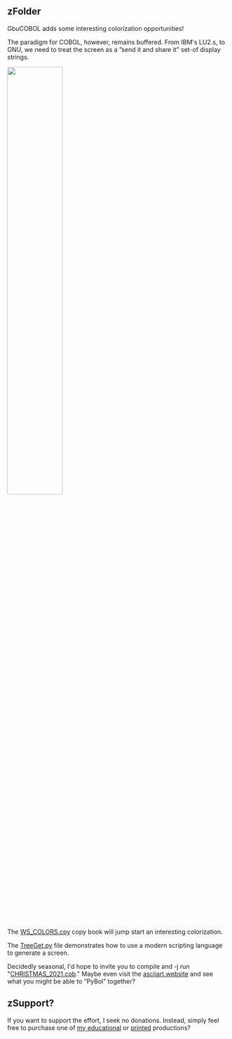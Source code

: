 ## zFolder
GbuCOBOL adds some interesting colorization opportunities!

The paradigm for COBOL, however, remains buffered. From IBM's LU2.s, to GNU, we need to treat the screen as a ”send it and share it” set-of display strings.

<img src='https://github.com/soft9000/Blog9000/blob/master/GnuCOBOL/SCREEN/CHRISTMAS_2023.png' width="50%" height="50%">

The [WS_COLORS.cpy]( https://github.com/soft9000/Blog9000/blob/master/GnuCOBOL/SCREEN/WS_COLORS.cpy) copy book will jump start an interesting colorization.

The [TreeGet.py](https://github.com/soft9000/Blog9000/blob/master/GnuCOBOL/SCREEN/TreeGet.py) file demonstrates how to use a modern scripting language to generate a screen.

Decidedly seasonal, I'd hope to invite you to compile and -j run "[CHRISTMAS_2021.cob](https://github.com/soft9000/Blog9000/blob/master/GnuCOBOL/SCREEN/CHRISTMAS_2021.cob)."  Maybe even visit the [asciiart.website]( https://asciiart.website/index.php?art=holiday/christmas/trees) and see what you might be able to “PyBol” together?

## zSupport?
If you want to support the effort, I seek no donations. Instead, simply feel free to purchase one of [my educational](https://www.udemy.com/user/randallnagy2/) or [printed](https://www.amazon.com/Randall-Nagy/e/B08ZJLH1VN?ref=sr_ntt_srch_lnk_1&qid=1660050704&sr=8-1) productions?


